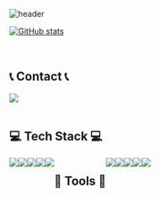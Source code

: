 <div align="left"> 

![header](https://capsule-render.vercel.app/api?type=venom&color=timeGradient&text=Welcome%20to%20shpark's%20GitHub%20👋&animation=twinkling&fontSize=35&fontAlignY=40&fontAlign=70&height=250)

[![GitHub stats](https://github-readme-stats.vercel.app/api/top-langs/?username=rcshpark&exclude_repo=dkssud8150.github.io&layout=compact&theme=tokyonight)](https://github.com/rcshpark/github-readme-stats)
  
<br/>

## 📞 Contact 📞
<div style="display:flex; flex-direction:row;">
    <a href="mailto:rcshpark@gmail.com">
        <img src="https://img.shields.io/badge/Gmail-EA4335?style=for-the-badge&logo=Gmail&logoColor=white"> 
    </a>
</div>

<br/>

##  💻 Tech Stack 💻
<div style="display:flex; flex-direction:row;">  
<img src="https://img.shields.io/badge/flutter-02569B?style=for-the-badge&logo=flutter&logoColor=white">
<img src="https://img.shields.io/badge/swift-F05138?style=for-the-badge&logo=swift&logoColor=white">
<img src="https://img.shields.io/badge/firebase-FFCA28?style=for-the-badge&logo=firebase&logoColor=white"><br>
<img src="https://img.shields.io/badge/react-61DAFB?style=for-the-badge&logo=react&logoColor=white"> 
<img src="https://img.shields.io/badge/python-3776AB?style=for-the-badge&logo=python&logoColor=white"> 
 
<br/>

## 🧰 Tools 🧰
<div style="display:flex; flex-direction:row;">
<img src="https://img.shields.io/badge/git-F05032?style=for-the-badge&logo=git&logoColor=white"> 
<img src="https://img.shields.io/badge/github-181717?style=for-the-badge&logo=github&logoColor=white">
<img src="https://img.shields.io/badge/github actions-2088FF?style=for-the-badge&logo=github actions&logoColor=white"> <br>
<img src="https://img.shields.io/badge/slack-4A154B?style=for-the-badge&logo=slack&logoColor=white">
<img src="https://img.shields.io/badge/figma-F24E1E?style=for-the-badge&logo=figma&logoColor=white"> 

<br/>

</div>
